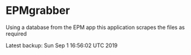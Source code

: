 # EPMgrabber
Using a database from the EPM app this application scrapes the files as required


Latest backup: Sun Sep 1 16:56:02 UTC 2019
